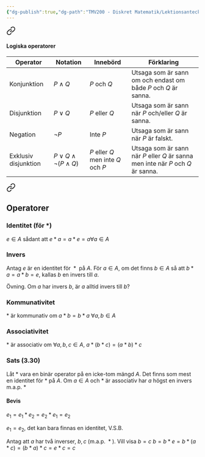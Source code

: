 ```yaml
---
{"dg-publish":true,"dg-path":"TMV200 - Diskret Matematik/Lektionsanteckningar/Samlingar/Operatorer.md","permalink":"/TMV200 - Diskret Matematik/Lektionsanteckningar/Samlingar/Operatorer/"}
---
```



<div class="transclusion internal-embed is-loaded"><a class="markdown-embed-link" href="/tmv-200-diskret-matematik/lektionsanteckningar/2024-09-02/#logiska-operatorer" aria-label="Open link"><svg xmlns="http://www.w3.org/2000/svg" width="24" height="24" viewBox="0 0 24 24" fill="none" stroke="currentColor" stroke-width="2" stroke-linecap="round" stroke-linejoin="round" class="svg-icon lucide-link"><path d="M10 13a5 5 0 0 0 7.54.54l3-3a5 5 0 0 0-7.07-7.07l-1.72 1.71"></path><path d="M14 11a5 5 0 0 0-7.54-.54l-3 3a5 5 0 0 0 7.07 7.07l1.71-1.71"></path></svg></a><div class="markdown-embed">



#### Logiska operatorer

| Operator             | Notation                           | Innebörd                           | Förklaring                                                                       |
| -------------------- | ---------------------------------- | ---------------------------------- | -------------------------------------------------------------------------------- |
| Konjunktion          | $P \land Q$                        | $P$ och $Q$                        | Utsaga som är sann om och endast om både $P$ och $Q$ är sanna.                   |
| Disjunktion          | $P \lor Q$                         | $P$ eller $Q$                      | Utsaga som är sann när $P$ och/eller $Q$ är sanna.                               |
| Negation             | $\neg{P}$                          | Inte $P$                           | Utsaga som är sann när $P$ är falskt.                                            |
| Exklusiv disjunktion | $P \lor Q \land \neg{(P \land Q)}$ | $P$ eller $Q$ men inte $Q$ och $P$ | Utsaga som är sann när $P$ eller $Q$ är sanna men inte när $P$ och $Q$ är sanna. |


</div></div>



<div class="transclusion internal-embed is-loaded"><a class="markdown-embed-link" href="/tmv-200-diskret-matematik/lektionsanteckningar/2024-09-16/#operatorer" aria-label="Open link"><svg xmlns="http://www.w3.org/2000/svg" width="24" height="24" viewBox="0 0 24 24" fill="none" stroke="currentColor" stroke-width="2" stroke-linecap="round" stroke-linejoin="round" class="svg-icon lucide-link"><path d="M10 13a5 5 0 0 0 7.54.54l3-3a5 5 0 0 0-7.07-7.07l-1.72 1.71"></path><path d="M14 11a5 5 0 0 0-7.54-.54l-3 3a5 5 0 0 0 7.07 7.07l1.71-1.71"></path></svg></a><div class="markdown-embed">



## Operatorer

### Identitet (för \*)
$e\in A\text{ sådant att }e*a=a*e=a\forall a\in A$
### Invers
$\text{Antag }e\text{ är en identitet för }*\text{ på } A\text{. För }a\in A\text{, om det finns }b\in A\text{ så att }b*a=a*b=e\text{, kallas }b\text{ en invers till }a\text{.}$

Övning. Om $a$ har invers $b$, är $a$ alltid invers till $b$?

### Kommunativitet
$*\text{ är kommunativ om }a*b=b*a\text{ }\forall a,b\in A$
### Associativitet
$*\text{ är associativ om }\forall a,b,c\in A\text{, }a*(b*c)=(a*b)*c$
### Sats (3.30)

Låt $*$ vara en binär operator på en icke-tom mängd $A$. Det finns som mest en identitet för $*$ på $A$. Om $a\in A$ och $*$ är associativ har $a$ högst en invers m.a.p. $*$

#### Bevis

$e_1=e_1*e_2=e_2*e_1=e_2$

$e_1=e_2$, det kan bara finnas en identitet, V.S.B.

Antag att $a$ har två inverser, $b,c\text{ (m.a.p. }*\text{)}$. Vill visa $b=c$
$b=b*e=b*(a*c)=(b*a)*c=e*c=c$

</div></div>

